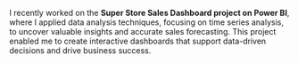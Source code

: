 I recently worked on the **Super Store Sales Dashboard project on Power BI**, where I applied data analysis techniques, focusing on time series analysis, to uncover valuable insights and accurate sales forecasting. This project enabled me to create interactive dashboards that support data-driven decisions and drive business success.
